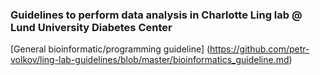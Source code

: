 ### Guidelines to perform data analysis in Charlotte Ling lab @ Lund University Diabetes Center ###
[General bioinformatic/programming guideline] (https://github.com/petr-volkov/ling-lab-guidelines/blob/master/bioinformatics_guideline.md)
